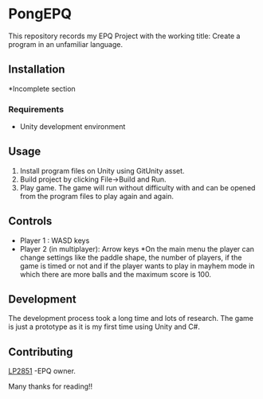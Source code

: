 # PongEPQ
This repository records my EPQ Project with the working title: Create a program in an unfamiliar language.

## Installation
*Incomplete section

### Requirements
* Unity development environment

## Usage
1. Install program files on Unity using GitUnity asset.
2. Build project by clicking File->Build and Run.
3. Play game.
The game will run without difficulty with and can be opened from the program files to play again and again.

## Controls
* Player 1                 :  WASD keys
* Player 2 (in multiplayer):  Arrow keys
*On the main menu the player can change settings like the paddle shape, the number of players, if the game is timed or not and if the player wants to play in mayhem mode in which there are more balls and the maximum score is 100. 

## Development
The development process took a long time and lots of research. The game is just a prototype as it is my first time using Unity and C#.

## Contributing
[LP2851](https://github.com/LP2851)
-EPQ owner.


Many thanks for reading!!

